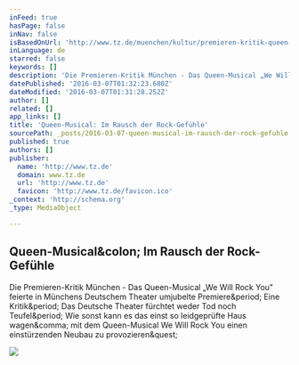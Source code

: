 ```yaml
---
inFeed: true
hasPage: false
inNav: false
isBasedOnUrl: 'http://www.tz.de/muenchen/kultur/premieren-kritik-queen-musical-rausch-rock-gefuehle-tz-3859125.html'
inLanguage: de
starred: false
keywords: []
description: 'Die Premieren-Kritik München - Das Queen-Musical „We Will Rock You" feierte in Münchens Deutschem Theater umjubelte Premiere. Eine Kritik. Das Deutsche Theater fürchtet weder Tod noch Teufel. Wie sonst kann es das einst so leidgeprüfte Haus wagen, mit dem Queen-Musical We Will Rock You einen einstürzenden Neubau zu provozieren?'
datePublished: '2016-03-07T01:32:23.680Z'
dateModified: '2016-03-07T01:31:28.252Z'
author: []
related: []
app_links: []
title: 'Queen-Musical: Im Rausch der Rock-Gefühle'
sourcePath: _posts/2016-03-07-queen-musical-im-rausch-der-rock-gefuhle.md
published: true
authors: []
publisher:
  name: 'http://www.tz.de'
  domain: www.tz.de
  url: 'http://www.tz.de'
  favicon: 'http://www.tz.de/favicon.ico'
_context: 'http://schema.org'
_type: MediaObject

---
```

<article style=""><h1>Queen-Musical&amp;colon; Im Rausch der Rock-Gefühle</h1><p>Die Premieren-Kritik München - Das Queen-Musical „We Will Rock You" feierte in Münchens Deutschem Theater umjubelte Premiere&amp;period; Eine Kritik&amp;period; Das Deutsche Theater fürchtet weder Tod noch Teufel&amp;period; Wie sonst kann es das einst so leidgeprüfte Haus wagen&amp;comma; mit dem Queen-Musical We Will Rock You einen einstürzenden Neubau zu provozieren&amp;quest;</p><img src="http://www.tz.de/bilder/2014/09/14/3859125/1914391609-queen-dpa_20140913-110610-MoZQtB9r5ef.jpg" /></article>
